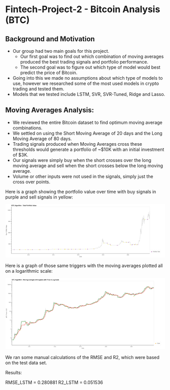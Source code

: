 # Fintech-Project-2 - Bitcoin Analysis (BTC)
## Background and Motivation
 * Our group had two main goals for this project. 
    * Our first goal was to find out which combination of moving averages       produced the best trading signals and portfolio performance.
    * The second goal was to figure out which type of model would best predict the price of Bitcoin. 
* Going into this we made no assumptions about which type of models to use, however we researched some of the most used models in crypto trading and tested them. 
* Models that we tested include LSTM, SVR, SVR-Tuned, Ridge and Lasso. 

## Moving Averages Analysis:
* We reviewed the entire Bitcoin dataset to find optimum moving average combinations. 
* We settled on using the Short Moving Average of 20 days and the Long Moving Average of 80 days. 
* Trading signals produced when Moving Averages cross these thresholds would generate a portfolio of ~$10K with an initial investment of $3K.
* Our signals were simply buy when the short crosses over the long moving average and sell when the short crosses below the long moving average.
* Volume or other inputs were not used in the signals, simply just the cross over points.

Here is a graph showing the portfolio value over time with buy signals in purple and sell signals in yellow:

![alt text](bokeh_plot_portfolio_value.png)

Here is a graph of those same triggers with the moving averages plotted all on a logarithmic scale:

![alt text](Moving_avg_plot.png)

We ran some manual calculations of the RMSE and R2, which were based on the test data set. 

Results:

RMSE_LSTM = 0.280881
R2_LSTM = 0.051536

